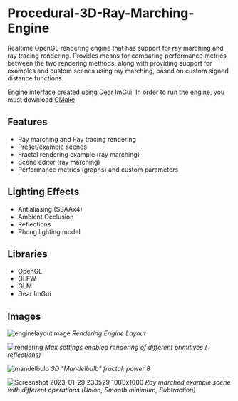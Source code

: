 # Procedural-3D-Ray-Marching-Engine

Realtime OpenGL rendering engine that has support for ray marching and ray tracing rendering. Provides means for comparing performance metrics between the two rendering methods, along with providing support for examples and custom scenes using ray marching, based on custom signed distance functions.

Engine interface created using [Dear ImGui](https://github.com/ocornut/imgui). In order to run the engine, you must download [CMake](https://cmake.org/download/)

## **Features**
* Ray marching and Ray tracing rendering
* Preset/example scenes
* Fractal rendering example (ray marching)
* Scene editor (ray marching)
* Performance metrics (graphs) and custom parameters

## **Lighting Effects**
* Antialiasing (SSAAx4)
* Ambient Occlusion
* Reflections
* Phong lighting model

## **Libraries**
* OpenGL
* GLFW
* GLM
* Dear ImGui

## **Images**

![enginelayoutimage](https://user-images.githubusercontent.com/94473602/216489917-f19a9b38-e8dc-4a12-a669-c15252612c29.PNG)
*Rendering Engine Layout*

![rendering](https://user-images.githubusercontent.com/94473602/208584047-92380933-df19-4def-b6c0-11c76665d830.png)
*Max settings enabled rendering of different primitives (+ reflections)*

![mandelbulb](https://user-images.githubusercontent.com/94473602/208584035-2631a828-e886-4dcc-8066-153b8c5d219b.png)
*3D "Mandelbulb" fractal; power 8*

![Screenshot 2023-01-29 230529 1000x1000](https://user-images.githubusercontent.com/94473602/216490160-d737c2ab-c089-4813-8288-e033fc4f1330.png)
 *Ray marched example scene with different operations (Union, Smooth minimum, Subtraction)*
